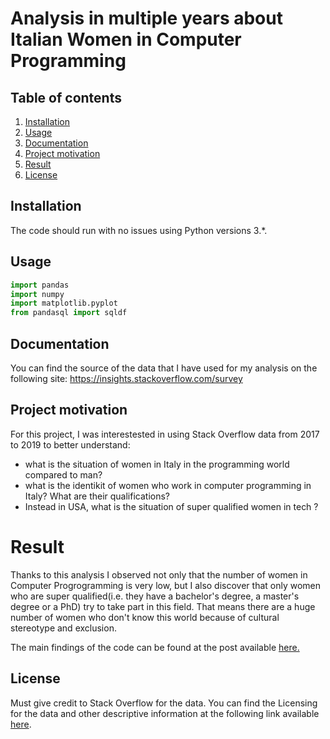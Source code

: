 # Analysis in multiple years about Italian Women in Computer Programming

## Table of contents

1. [Installation](https://github.com/moryba/Women-in-Computer-Programming/blob/master/README.md#Installation)
2. [Usage](https://github.com/moryba/Women-in-Computer-Programming/blob/master/README.md/#Usage)
3. [Documentation](https://github.com/moryba/Women-in-Computer-Programming/blob/master/README.md/#Documentation)
4. [Project motivation](https://github.com/moryba/Women-in-Computer-Programming/blob/master/README.md/#Project#motivation)
5. [Result](https://github.com/moryba/Women-in-Computer-Programming/blob/master/README.md/#Result)
6. [License](https://github.com/moryba/Women-in-Computer-Programming/blob/master/README.md/#License)

## Installation

The code should run with no issues using Python versions 3.*.

## Usage

```python
import pandas 
import numpy  
import matplotlib.pyplot 
from pandasql import sqldf
```

## Documentation

You can find the source of the data that I have used for my analysis on the following site: https://insights.stackoverflow.com/survey

## Project motivation
For this project, I was interestested in using Stack Overflow data from 2017 to 2019 to better understand:

- what is the situation of women in Italy in the programming world compared to man?
- what is the identikit of women who work in computer programming in Italy? What are their qualifications?
- Instead in USA, what is the situation of super qualified women in tech ?

# Result 

Thanks to this analysis I observed not only that the number of women in Computer Progrogramming is very low, but I also discover that
only women who are super qualified(i.e. they have a bachelor's degree, a master's degree or a PhD) try to take part in this field. That means there are a huge number of women who don't know this world because of cultural stereotype and exclusion.

The main findings of the code can be found at the post available [here.]()

## License

Must give credit to Stack Overflow for the data. You can find the Licensing for the data and other descriptive information at the following link available [here](https://insights.stackoverflow.com/survey).
